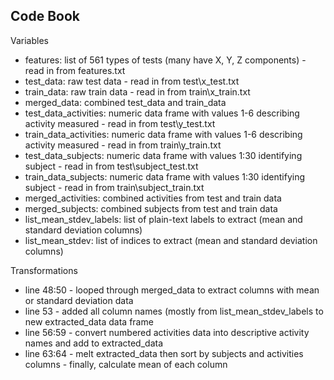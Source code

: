 ## Code Book

Variables
- features: list of 561 types of tests (many have X, Y, Z components) - read in from features.txt
- test_data: raw test data - read in from test\x_test.txt
- train_data: raw train data - read in from train\x_train.txt
- merged_data: combined test_data and train_data
- test_data_activities: numeric data frame with values 1-6 describing activity measured - read in from test\y_test.txt
- train_data_activities: numeric data frame with values 1-6 describing activity measured - read in from train\y_train.txt
- test_data_subjects: numeric data frame with values 1:30 identifying subject - read in from test\subject_test.txt
- train_data_subjects: numeric data frame with values 1:30 identifying subject - read in from train\subject_train.txt
- merged_activities: combined activities from test and train data
- merged_subjects: combined subjects from test and train data
- list_mean_stdev_labels: list of plain-text labels to extract (mean and standard deviation columns)
- list_mean_stdev: list of indices to extract (mean and standard deviation columns)

Transformations
- line 48:50 - looped through merged_data to extract columns with mean or standard deviation data
- line 53 - added all column names (mostly from list_mean_stdev_labels to new extracted_data data frame
- line 56:59 - convert numbered activities data into descriptive activity names and add to extracted_data
- line 63:64 - melt extracted_data then sort by subjects and activities columns - finally, calculate mean of each column